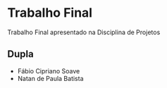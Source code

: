 # Trabalho Final

Trabalho Final apresentado na Disciplina de Projetos

## Dupla

- Fábio Cipriano Soave
- Natan de Paula Batista

